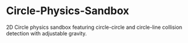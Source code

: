 # Circle-Physics-Sandbox
2D Circle physics sandbox featuring circle-circle and circle-line collision detection with adjustable gravity.
